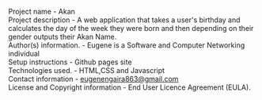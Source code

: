 Project name - Akan <br />
Project description - A web application that takes a user's birthday and calculates the day of the week they were born and then depending on their gender outputs their Akan Name. <br />
Author(s) information. - Eugene is a Software and Computer Networking individual<br />
Setup instructions - Github pages site<br />
Technologies used. - HTML,CSS and Javascript<br />
Contact information - eugenengaira863@gmail.com<br />
License and Copyright information - End User Licence Agreement (EULA).

<br />




